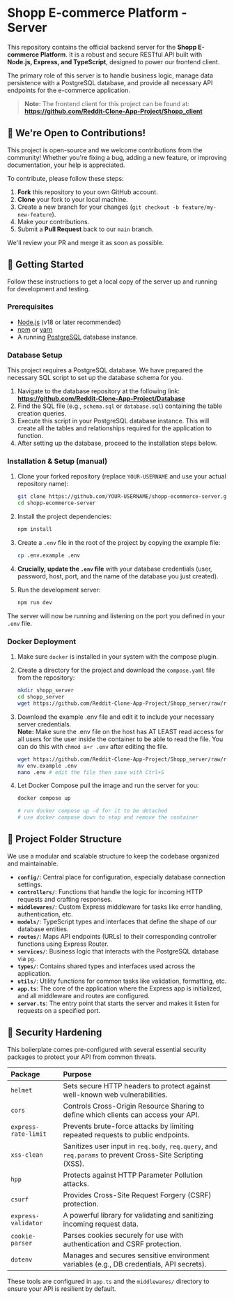# Shopp E-commerce Platform - Server

This repository contains the official backend server for the **Shopp E-commerce Platform**. It is a robust and secure RESTful API built with **Node.js, Express, and TypeScript**, designed to power our frontend client.

The primary role of this server is to handle business logic, manage data persistence with a PostgreSQL database, and provide all necessary API endpoints for the e-commerce application.

> **Note:** The frontend client for this project can be found at: **https://github.com/Reddit-Clone-App-Project/Shopp_client**

## 🤝 We're Open to Contributions!

This project is open-source and we welcome contributions from the community! Whether you're fixing a bug, adding a new feature, or improving documentation, your help is appreciated.

To contribute, please follow these steps:
1.  **Fork** this repository to your own GitHub account.
2.  **Clone** your fork to your local machine.
3.  Create a new branch for your changes (`git checkout -b feature/my-new-feature`).
4.  Make your contributions.
5.  Submit a **Pull Request** back to our `main` branch.

We'll review your PR and merge it as soon as possible.

## 🚀 Getting Started

Follow these instructions to get a local copy of the server up and running for development and testing.

### Prerequisites

- [Node.js](https://nodejs.org/) (v18 or later recommended)
- [npm](https://www.npmjs.com/) or [yarn](https://yarnpkg.com/)
- A running [PostgreSQL](https://www.postgresql.org/) database instance.

### Database Setup

This project requires a PostgreSQL database. We have prepared the necessary SQL script to set up the database schema for you.

1.  Navigate to the database repository at the following link: **https://github.com/Reddit-Clone-App-Project/Database**
2.  Find the SQL file (e.g., `schema.sql` or `database.sql`) containing the table creation queries.
3.  Execute this script in your PostgreSQL database instance. This will create all the tables and relationships required for the application to function.
4.  After setting up the database, proceed to the installation steps below.

### Installation & Setup (manual)

1.  Clone your forked repository (replace `YOUR-USERNAME` and use your actual repository name):
    ```sh
    git clone https://github.com/YOUR-USERNAME/shopp-ecommerce-server.git
    cd shopp-ecommerce-server
    ```

2.  Install the project dependencies:
    ```sh
    npm install
    ```

3.  Create a `.env` file in the root of the project by copying the example file:
    ```sh
    cp .env.example .env
    ```

4.  **Crucially, update the `.env` file** with your database credentials (user, password, host, port, and the name of the database you just created).

5.  Run the development server:
    ```sh
    npm run dev
    ```
The server will now be running and listening on the port you defined in your `.env` file.

### Docker Deployment

1.  Make sure `docker` is installed in your system with the compose plugin.

2.  Create a directory for the project and download the `compose.yaml` file from the repository:
    ```sh
    mkdir shopp_server
    cd shopp_server
    wget https://github.com/Reddit-Clone-App-Project/Shopp_server/raw/refs/heads/main/compose.yaml
    ```

3.  Download the example .env file and edit it to include your necessary server credentials.\
    **Note:** Make sure the .env file on the host has AT LEAST read access for all users for the user inside the container to be able to read the file. You can do this with `chmod a+r .env` after editing the file.
    ```sh
    wget https://github.com/Reddit-Clone-App-Project/Shopp_server/raw/refs/heads/main/env.example
    mv env.example .env
    nano .env # edit the file then save with Ctrl+S
    ```

4.  Let Docker Compose pull the image and run the server for you:
    ```sh
    docker compose up

    # run docker compose up -d for it to be detached
    # use docker compose down to stop and remove the container
    ```

## 📁 Project Folder Structure

We use a modular and scalable structure to keep the codebase organized and maintainable.

-   **`config/`**: Central place for configuration, especially database connection settings.
-   **`controllers/`**: Functions that handle the logic for incoming HTTP requests and crafting responses.
-   **`middlewares/`**: Custom Express middleware for tasks like error handling, authentication, etc.
-   **`models/`**: TypeScript types and interfaces that define the shape of our database entities.
-   **`routes/`**: Maps API endpoints (URLs) to their corresponding controller functions using Express Router.
-   **`services/`**: Business logic that interacts with the PostgreSQL database via `pg`.
-   **`types/`**: Contains shared types and interfaces used across the application.
-   **`utils/`**: Utility functions for common tasks like validation, formatting, etc.
-   **`app.ts`**: The core of the application where the Express app is initialized, and all middleware and routes are configured.
-   **`server.ts`**: The entry point that starts the server and makes it listen for requests on a specified port.

## 🔐 Security Hardening

This boilerplate comes pre-configured with several essential security packages to protect your API from common threats.

| Package | Purpose |
| :--- | :--- |
| `helmet` | Sets secure HTTP headers to protect against well-known web vulnerabilities. |
| `cors` | Controls Cross-Origin Resource Sharing to define which clients can access your API. |
| `express-rate-limit`| Prevents brute-force attacks by limiting repeated requests to public endpoints. |
| `xss-clean` | Sanitizes user input in `req.body`, `req.query`, and `req.params` to prevent Cross-Site Scripting (XSS). |
| `hpp` | Protects against HTTP Parameter Pollution attacks. |
| `csurf` | Provides Cross-Site Request Forgery (CSRF) protection. |
| `express-validator` | A powerful library for validating and sanitizing incoming request data. |
| `cookie-parser` | Parses cookies securely for use with authentication and CSRF protection. |
| `dotenv` | Manages and secures sensitive environment variables (e.g., DB credentials, API secrets). |

These tools are configured in `app.ts` and the `middlewares/` directory to ensure your API is resilient by default.
